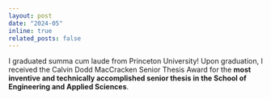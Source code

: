 ```yaml
---
layout: post
date: "2024-05"
inline: true
related_posts: false
---
```


I graduated summa cum laude from Princeton University! Upon graduation, I received the Calvin Dodd MacCracken Senior Thesis Award for the **most inventive and technically accomplished senior thesis in the School of Engineering and Applied Sciences**.